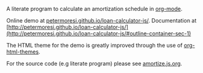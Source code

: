 A literate program to calculate an amortization schedule in [org-mode](http://org-mode.org).

Online demo at [petermoresi.github.io/loan-calculator-js/](http://petermoresi.github.io/loan-calculator-js/#outline-container-sec-5). Documentation at [http://petermoresi.github.io/loan-calculator-js/](http://petermoresi.github.io/loan-calculator-js/#outline-container-sec-1)

The HTML theme for the demo is greatly improved through the use of [org-html-themes](https://github.com/fniessen/org-html-themes).

For the source code (e.g literate program) please see [amortize.js.org](./amortize.js.org). 
